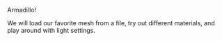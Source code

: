 Armadillo!

We will load our favorite mesh from a file, try out different materials, and play around with light settings.